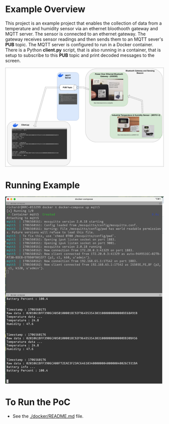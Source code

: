 # Example Overview
This project is an example project that enables the collection of data from a temperature and humidity sensor via an ethernet bloothooth gateway and MQTT server.
The sensor is connected to an ethernet gateway. The gateway receives sensor readings and then sends them to an MQTT sever's <b>PUB</b> topic. The MQTT server is configured to run in a Docker container.
There is a Python <b>client.py</b> script, that is also running in a container, that is setup to subscribe to this <b>PUB</b> topic and print decoded messages to the screen.

![alt BeaconTest](https://github.com/redsofa/beacon_test/blob/main/beacon_test.png)


# Running Example

![alt Intro](https://github.com/redsofa/beacon_test/blob/main/intro.png)

# To Run the PoC

* See the [./docker/README.md](./docker/README.md) file.

